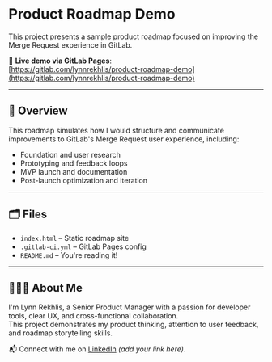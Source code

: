 # Product Roadmap Demo

This project presents a sample product roadmap focused on improving the Merge Request experience in GitLab.

🔗 **Live demo via GitLab Pages**:  
[https://gitlab.com/lynnrekhlis/product-roadmap-demo](https://gitlab.com/lynnrekhlis/product-roadmap-demo)

---

## 🎯 Overview

This roadmap simulates how I would structure and communicate improvements to GitLab's Merge Request user experience, including:

- Foundation and user research
- Prototyping and feedback loops
- MVP launch and documentation
- Post-launch optimization and iteration

---

## 🗂️ Files

- `index.html` – Static roadmap site
- `.gitlab-ci.yml` – GitLab Pages config
- `README.md` – You're reading it!

---

## 👩🏻‍💻 About Me

I'm Lynn Rekhlis, a Senior Product Manager with a passion for developer tools, clear UX, and cross-functional collaboration.  
This project demonstrates my product thinking, attention to user feedback, and roadmap storytelling skills.

📬 Connect with me on [LinkedIn](https://www.linkedin.com/in/lynnrekhlis) *(add your link here)*.
